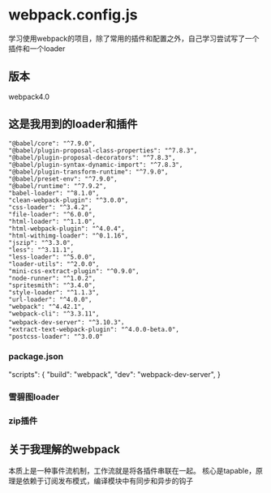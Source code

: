 # webpack.config.js
学习使用webpack的项目，除了常用的插件和配置之外，自己学习尝试写了一个插件和一个loader
## 版本
webpack4.0

## 这是我用到的loader和插件
    "@babel/core": "^7.9.0",
    "@babel/plugin-proposal-class-properties": "^7.8.3",
    "@babel/plugin-proposal-decorators": "^7.8.3",
    "@babel/plugin-syntax-dynamic-import": "^7.8.3",
    "@babel/plugin-transform-runtime": "^7.9.0",
    "@babel/preset-env": "^7.9.0",
    "@babel/runtime": "^7.9.2",
    "babel-loader": "^8.1.0",
    "clean-webpack-plugin": "^3.0.0",
    "css-loader": "^3.4.2",
    "file-loader": "^6.0.0",
    "html-loader": "^1.1.0",
    "html-webpack-plugin": "^4.0.4",
    "html-withimg-loader": "^0.1.16",
    "jszip": "^3.3.0",
    "less": "^3.11.1",
    "less-loader": "^5.0.0",
    "loader-utils": "^2.0.0",
    "mini-css-extract-plugin": "^0.9.0",
    "node-runner": "^1.0.2",
    "spritesmith": "^3.4.0",
    "style-loader": "^1.1.3",
    "url-loader": "^4.0.0",
    "webpack": "^4.42.1",
    "webpack-cli": "^3.3.11",
    "webpack-dev-server": "^3.10.3"，
    "extract-text-webpack-plugin": "^4.0.0-beta.0",
    "postcss-loader": "^3.0.0"

	 
### package.json
  "scripts": {
    "build": "webpack",
    "dev": "webpack-dev-server",
  }

### 雪碧图loader

### zip插件

## 关于我理解的webpack
本质上是一种事件流机制，工作流就是将各插件串联在一起。
核心是tapable，原理是依赖于订阅发布模式，编译模块中有同步和异步的钩子

